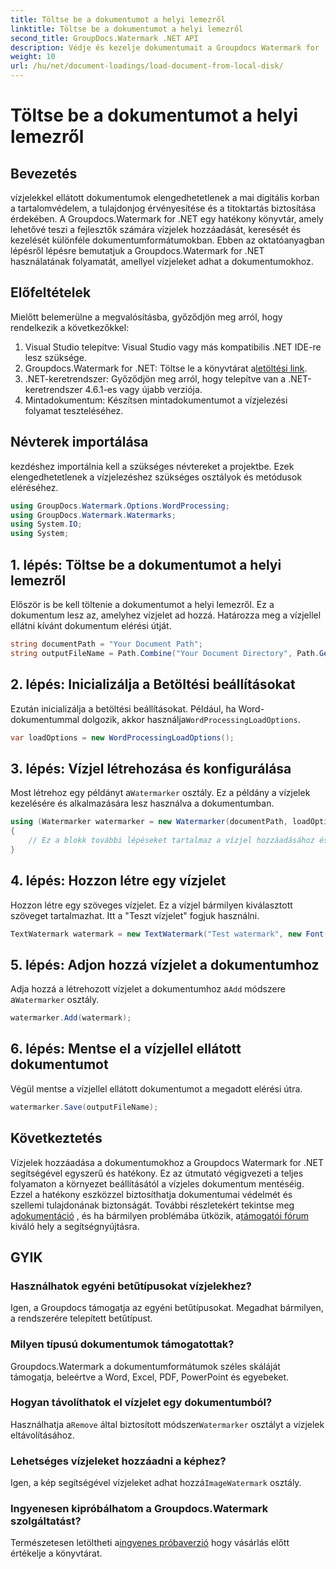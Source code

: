 ```yaml
---
title: Töltse be a dokumentumot a helyi lemezről
linktitle: Töltse be a dokumentumot a helyi lemezről
second_title: GroupDocs.Watermark .NET API
description: Védje és kezelje dokumentumait a Groupdocs Watermark for .NET segítségével. Kövesse részletes útmutatónkat a vízjelek zökkenőmentes hozzáadásához.
weight: 10
url: /hu/net/document-loadings/load-document-from-local-disk/
---
```


# Töltse be a dokumentumot a helyi lemezről

## Bevezetés
vízjelekkel ellátott dokumentumok elengedhetetlenek a mai digitális korban a tartalomvédelem, a tulajdonjog érvényesítése és a titoktartás biztosítása érdekében. A Groupdocs.Watermark for .NET egy hatékony könyvtár, amely lehetővé teszi a fejlesztők számára vízjelek hozzáadását, keresését és kezelését különféle dokumentumformátumokban. Ebben az oktatóanyagban lépésről lépésre bemutatjuk a Groupdocs.Watermark for .NET használatának folyamatát, amellyel vízjeleket adhat a dokumentumokhoz.
## Előfeltételek
Mielőtt belemerülne a megvalósításba, győződjön meg arról, hogy rendelkezik a következőkkel:
1. Visual Studio telepítve: Visual Studio vagy más kompatibilis .NET IDE-re lesz szüksége.
2.  Groupdocs.Watermark for .NET: Töltse le a könyvtárat a[letöltési link](https://releases.groupdocs.com/Watermark/net/).
3. .NET-keretrendszer: Győződjön meg arról, hogy telepítve van a .NET-keretrendszer 4.6.1-es vagy újabb verziója.
4. Mintadokumentum: Készítsen mintadokumentumot a vízjelezési folyamat teszteléséhez.
## Névterek importálása
kezdéshez importálnia kell a szükséges névtereket a projektbe. Ezek elengedhetetlenek a vízjelezéshez szükséges osztályok és metódusok eléréséhez.
```csharp
using GroupDocs.Watermark.Options.WordProcessing;
using GroupDocs.Watermark.Watermarks;
using System.IO;
using System;
```
## 1. lépés: Töltse be a dokumentumot a helyi lemezről
Először is be kell töltenie a dokumentumot a helyi lemezről. Ez a dokumentum lesz az, amelyhez vízjelet ad hozzá.
Határozza meg a vízjellel ellátni kívánt dokumentum elérési útját.
```csharp
string documentPath = "Your Document Path";
string outputFileName = Path.Combine("Your Document Directory", Path.GetFileName(documentPath));
```
## 2. lépés: Inicializálja a Betöltési beállításokat
 Ezután inicializálja a betöltési beállításokat. Például, ha Word-dokumentummal dolgozik, akkor használja`WordProcessingLoadOptions`.
```csharp
var loadOptions = new WordProcessingLoadOptions();
```
## 3. lépés: Vízjel létrehozása és konfigurálása
 Most létrehoz egy példányt a`Watermarker` osztály. Ez a példány a vízjelek kezelésére és alkalmazására lesz használva a dokumentumban.
```csharp
using (Watermarker watermarker = new Watermarker(documentPath, loadOptions))
{
    // Ez a blokk további lépéseket tartalmaz a vízjel hozzáadásához és mentéséhez
}
```
## 4. lépés: Hozzon létre egy vízjelet
Hozzon létre egy szöveges vízjelet. Ez a vízjel bármilyen kiválasztott szöveget tartalmazhat. Itt a "Teszt vízjelet" fogjuk használni.
```csharp
TextWatermark watermark = new TextWatermark("Test watermark", new Font("Arial", 12));
```
## 5. lépés: Adjon hozzá vízjelet a dokumentumhoz
Adja hozzá a létrehozott vízjelet a dokumentumhoz a`Add` módszere a`Watermarker` osztály.
```csharp
watermarker.Add(watermark);
```
## 6. lépés: Mentse el a vízjellel ellátott dokumentumot
Végül mentse a vízjellel ellátott dokumentumot a megadott elérési útra.
```csharp
watermarker.Save(outputFileName);
```

## Következtetés
Vízjelek hozzáadása a dokumentumokhoz a Groupdocs Watermark for .NET segítségével egyszerű és hatékony. Ez az útmutató végigvezeti a teljes folyamaton a környezet beállításától a vízjeles dokumentum mentéséig. Ezzel a hatékony eszközzel biztosíthatja dokumentumai védelmét és szellemi tulajdonának biztonságát. 
 További részletekért tekintse meg a[dokumentáció](https://tutorials.groupdocs.com/Watermark/net/) , és ha bármilyen problémába ütközik, a[támogatói fórum](https://forum.groupdocs.com/c/watermark/19) kiváló hely a segítségnyújtásra. 
## GYIK
### Használhatok egyéni betűtípusokat vízjelekhez?
Igen, a Groupdocs támogatja az egyéni betűtípusokat. Megadhat bármilyen, a rendszerére telepített betűtípust.
### Milyen típusú dokumentumok támogatottak?
Groupdocs.Watermark a dokumentumformátumok széles skáláját támogatja, beleértve a Word, Excel, PDF, PowerPoint és egyebeket.
### Hogyan távolíthatok el vízjelet egy dokumentumból?
 Használhatja a`Remove` által biztosított módszer`Watermarker` osztályt a vízjelek eltávolításához.
### Lehetséges vízjeleket hozzáadni a képhez?
 Igen, a kép segítségével vízjeleket adhat hozzá`ImageWatermark` osztály.
### Ingyenesen kipróbálhatom a Groupdocs.Watermark szolgáltatást?
 Természetesen letöltheti a[ingyenes próbaverzió](https://releases.groupdocs.com/) hogy vásárlás előtt értékelje a könyvtárat.
